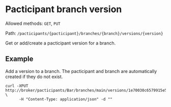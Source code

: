 # Pacticipant branch version

Allowed methods: `GET`, `PUT`

Path: `/pacticipants/{pacticipant}/branches/{branch}/versions/{version}`

Get or add/create a pacticipant version for a branch.

## Example

Add a version to a branch. The pacticipant and branch are automatically created if they do not exist.

    curl -XPUT http://broker/pacticipants/Bar/branches/main/versions/1e70030c6579915e5ff56b107a0fd25cf5df7464 \
          -H "Content-Type: application/json" -d ""
